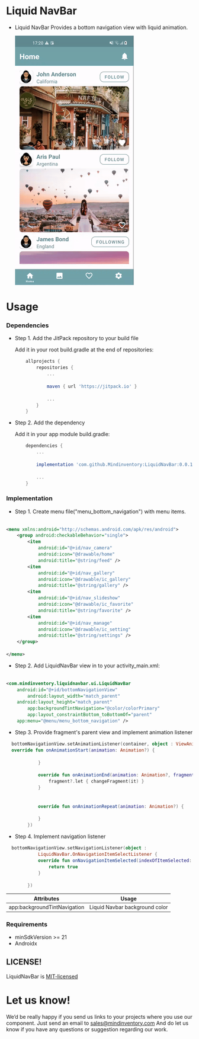 # Liquid NavBar

* Liquid NavBar Provides a bottom navigation view with liquid animation.

  ![ezgif.com-gif-maker__3_](/media/feature.gif)

# Usage

### Dependencies

* Step 1. Add the JitPack repository to your build file

  Add it in your root build.gradle at the end of repositories:

    ```groovy
	    allprojects {
		    repositories {
                ...
  
			    maven { url 'https://jitpack.io' }
  
                ...
		    }
	    }
    ``` 
* Step 2. Add the dependency

  Add it in your app module build.gradle:

    ```groovy
        dependencies {
            ...
  
            implementation 'com.github.Mindinventory:LiquidNavBar:0.0.1'
  
            ...
        }
    ``` 

### Implementation

* Step 1. Create menu file("menu_bottom_navigation") with menu items.

```xml

<menu xmlns:android="http://schemas.android.com/apk/res/android">
    <group android:checkableBehavior="single">
        <item
            android:id="@+id/nav_camera"
            android:icon="@drawable/home"
            android:title="@string/feed" />
        <item
            android:id="@+id/nav_gallery"
            android:icon="@drawable/ic_gallery"
            android:title="@string/gallery" />
        <item
            android:id="@+id/nav_slideshow"
            android:icon="@drawable/ic_favorite"
            android:title="@string/favorite" />
        <item
            android:id="@+id/nav_manage"
            android:icon="@drawable/ic_setting"
            android:title="@string/settings" />
    </group>

</menu>
```
* Step 2. Add LiquidNavBar view in to your activity_main.xml:

```xml

<com.mindinventory.liquidnavbar.ui.LiquidNavBar 
	android:id="@+id/bottomNavigationView"
        android:layout_width="match_parent" 
	android:layout_height="match_parent"
        app:backgroundTintNavigation="@color/colorPrimary"
        app:layout_constraintBottom_toBottomOf="parent" 
	app:menu="@menu/menu_bottom_navigation" />
```

* Step 3. Provide fragment's parent view and implement animation listener

```kotlin 
  bottomNavigationView.setAnimationListener(container, object : ViewAnimationListener {
  override fun onAnimationStart(animation: Animation?) {

            }

            override fun onAnimationEnd(animation: Animation?, fragment: Fragment?) {
                fragment?.let { changeFragment(it) }
            }


            override fun onAnimationRepeat(animation: Animation?) {

            }
        })
 ```         

* Step 4. Implement navigation listener

```kotlin 
  bottomNavigationView.setNavigationListener(object :
            LiquidNavBar.OnNavigationItemSelectListener {
            override fun onNavigationItemSelected(indexOfItemSelected: Int): Boolean {
                return true
            }

        })
 ```         

| Attributes | Usage |
| ------ | ------ |
| app:backgroundTintNavigation | Liquid Navbar background color |

### Requirements

* minSdkVersion >= 21
* Androidx

## LICENSE!
LiquidNavBar is [MIT-licensed](/LICENSE) 

# Let us know!

We’d be really happy if you send us links to your projects where you use our component. Just send an
email to sales@mindinventory.com And do let us know if you have any questions or suggestion
regarding our work.



